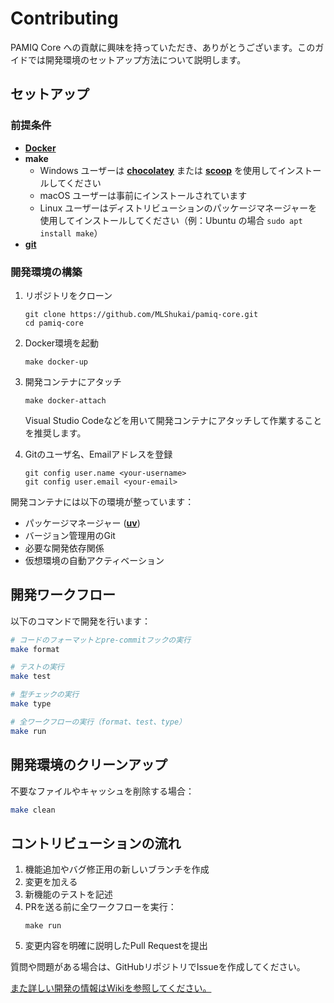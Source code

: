 # Contributing

PAMIQ Core への貢献に興味を持っていただき、ありがとうございます。このガイドでは開発環境のセットアップ方法について説明します。

## セットアップ

### 前提条件

- [**Docker**](https://www.docker.com/ja-jp/get-started/)
- **make**
  - Windows ユーザーは [**chocolatey**](https://chocolatey.org) または [**scoop**](https://scoop.sh) を使用してインストールしてください
  - macOS ユーザーは事前にインストールされています
  - Linux ユーザーはディストリビューションのパッケージマネージャーを使用してインストールしてください（例：Ubuntu の場合 `sudo apt install make`）
- [**git**](https://git-scm.com)

### 開発環境の構築

1. リポジトリをクローン

   ```shell
   git clone https://github.com/MLShukai/pamiq-core.git
   cd pamiq-core
   ```

2. Docker環境を起動

   ```shell
   make docker-up
   ```

3. 開発コンテナにアタッチ

   ```shell
   make docker-attach
   ```

   Visual Studio Codeなどを用いて開発コンテナにアタッチして作業することを推奨します。

4. Gitのユーザ名、Emailアドレスを登録

   ```shell
   git config user.name <your-username>
   git config user.email <your-email>
   ```

開発コンテナには以下の環境が整っています：

- パッケージマネージャー ([**uv**](https://docs.astral.sh/uv/))
- バージョン管理用のGit
- 必要な開発依存関係
- 仮想環境の自動アクティベーション

## 開発ワークフロー

以下のコマンドで開発を行います：

```sh
# コードのフォーマットとpre-commitフックの実行
make format

# テストの実行
make test

# 型チェックの実行
make type

# 全ワークフローの実行（format、test、type）
make run
```

## 開発環境のクリーンアップ

不要なファイルやキャッシュを削除する場合：

```sh
make clean
```

## コントリビューションの流れ

1. 機能追加やバグ修正用の新しいブランチを作成
2. 変更を加える
3. 新機能のテストを記述
4. PRを送る前に全ワークフローを実行：
   ```shell
   make run
   ```
5. 変更内容を明確に説明したPull Requestを提出

質問や問題がある場合は、GitHubリポジトリでIssueを作成してください。

[また詳しい開発の情報はWikiを参照してください。](https://github.com/MLShukai/pamiq-core/wiki)
